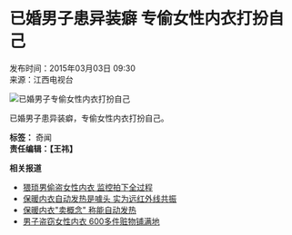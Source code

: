 # 已婚男子患异装癖 专偷女性内衣打扮自己

发布时间：2015年03月03日 09:30  
来源：江西电视台  

![已婚男子专偷女性内衣打扮自己](http://i2.chinanews.com/2015/03-03/U574P883T4D551254F113DT20150303093058.jpg)

已婚男子患异装癖，专偷女性内衣打扮自己。

**标签：** 奇闻  
**责任编辑：【王祎】**

**相关报道**

- [猥琐男偷盗女性内衣 监控拍下全过程](http://www.chinanews.com/shipin/2015/02-13/news548030.shtml)
- [保暖内衣自动发热是噱头 实为远红外线共振](http://www.chinanews.com/shipin/2015/02-02/news544913.shtml)
- [保暖内衣"卖概念" 称能自动发热](http://www.chinanews.com/shipin/2015/02-01/news544597.shtml)
- [男子盗窃女性内衣 600多件赃物铺满地](http://www.chinanews.com/shipin/2014/12-29/news536123.shtml)